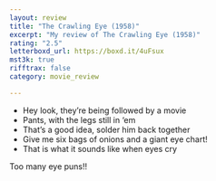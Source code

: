 ```yaml
---
layout: review
title: "The Crawling Eye (1958)"
excerpt: "My review of The Crawling Eye (1958)"
rating: "2.5"
letterboxd_url: https://boxd.it/4uFsux
mst3k: true
rifftrax: false
category: movie_review

---
```


* Hey look, they’re being followed by a movie
* Pants, with the legs still in ‘em
* That’s a good idea, solder him back together
* Give me six bags of onions and a giant eye chart!
* That is what it sounds like when eyes cry

Too many eye puns!!